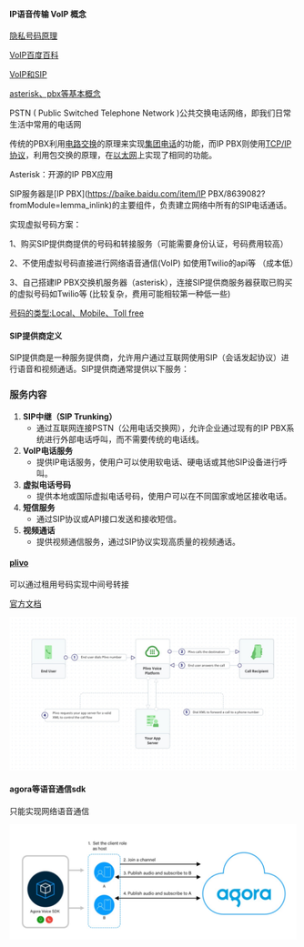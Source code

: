 #### IP语音传输 VoIP 概念

[隐私号码原理](https://baike.baidu.com/item/%E9%9A%90%E7%A7%81%E5%8F%B7/59458960?fr=ge_ala)

[VoIP百度百科](https://baike.baidu.com/item/VoIP/110300)

[VoIP和SIP](https://blog.csdn.net/qawsedrf123lala/article/details/119938154)

[asterisk、pbx等基本概念](https://blog.csdn.net/liuxiao723846/article/details/79582973)



PSTN ( Public Switched Telephone Network )公共交换电话网络，即我们日常生活中常用的电话网

传统的PBX利用[电路交换](https://baike.baidu.com/item/电路交换/2472932?fromModule=lemma_inlink)的原理来实现[集团电话](https://baike.baidu.com/item/集团电话/7445249?fromModule=lemma_inlink)的功能，而IP PBX则使用[TCP/IP协议](https://baike.baidu.com/item/TCP%2FIP协议/212915?fromModule=lemma_inlink)，利用包交换的原理，在[以太网](https://baike.baidu.com/item/以太网/99684?fromModule=lemma_inlink)上实现了相同的功能。

Asterisk：开源的IP PBX应用

SIP服务器是[IP PBX](https://baike.baidu.com/item/IP PBX/8639082?fromModule=lemma_inlink)的主要组件，负责建立网络中所有的SIP电话通话。



实现虚拟号码方案：

1、购买SIP提供商提供的号码和转接服务（可能需要身份认证，号码费用较高）

2、不使用虚拟号码直接进行网络语音通信(VoIP) 如使用Twilio的api等 （成本低）

3、自己搭建IP PBX交换机服务器（asterisk），连接SIP提供商服务器获取已购买的虚拟号码如Twilio等 (比较复杂，费用可能相较第一种低一些)



[号码的类型:Local、Mobile、Toll free](https://www.nxcloud.com/news/408.html)



#### SIP提供商定义

SIP提供商是一种服务提供商，允许用户通过互联网使用SIP（会话发起协议）进行语音和视频通话。SIP提供商通常提供以下服务：

### 服务内容

1. **SIP中继（SIP Trunking）**
   - 通过互联网连接PSTN（公用电话交换网），允许企业通过现有的IP PBX系统进行外部电话呼叫，而不需要传统的电话线。
2. **VoIP电话服务**
   - 提供IP电话服务，使用户可以使用软电话、硬电话或其他SIP设备进行呼叫。
3. **虚拟电话号码**
   - 提供本地或国际虚拟电话号码，使用户可以在不同国家或地区接收电话。
4. **短信服务**
   - 通过SIP协议或API接口发送和接收短信。
5. **视频通话**
   - 提供视频通信服务，通过SIP协议实现高质量的视频通话。



#### [plivo](https://www.plivo.com/use-case/call-forwarding-service/)

可以通过租用号码实现中间号转接

[官方文档](https://www.plivo.com/docs/voice/use-cases/call-forwarding/node)

![WeChat3becc5ca4c465aa84d59793679ac38c4](.././img/WeChat3becc5ca4c465aa84d59793679ac38c4.jpg)



#### agora等语音通信sdk

只能实现网络语音通信

![WeChat27db68a39efed00b2c4e3c7a60ff32c3](.././img/WeChat27db68a39efed00b2c4e3c7a60ff32c3.jpg)

#### 